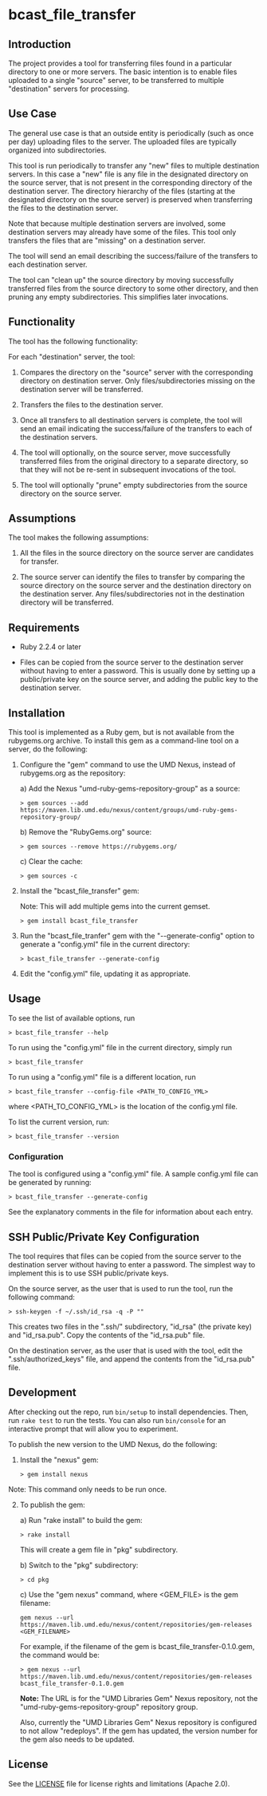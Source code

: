 # bcast_file_transfer

## Introduction

The project provides a tool for transferring files found in a particular
directory to one or more servers. The basic intention is to enable files
uploaded to a single "source" server, to be transferred to multiple
"destination" servers for processing.

## Use Case

The general use case is that an outside entity is periodically (such as once per
day) uploading files to the server. The uploaded files are typically organized
into subdirectories.

This tool is run periodically to transfer any "new" files to multiple
destination servers. In this case a "new" file is any file in the designated
directory on the source server, that is not present in the corresponding
directory of the destination server. The directory hierarchy of the files
(starting at the designated directory on the source server) is preserved
when transferring the files to the destination server.


Note that because multiple destination servers are involved, some destination
servers may already have some of the files. This tool only transfers the
files that are "missing" on a destination server.

The tool will send an email describing the success/failure of the transfers
to each destination server.

The tool can "clean up" the source directory by moving successfully transferred
files from the source directory to some other directory, and then pruning any
empty subdirectories. This simplifies later invocations.

## Functionality

The tool has the following functionality:

For each "destination" server, the tool:

1) Compares the directory on the "source" server with the corresponding
directory on destination server. Only files/subdirectories missing on the
destination server will be transferred.

2) Transfers the files to the destination server.

3) Once all transfers to all destination servers is complete, the tool will
send an email indicating the success/failure of the transfers to each of the
destination servers.

4) The tool will optionally, on the source server, move successfully
transferred files from the original directory to a separate directory, so that
they will not be re-sent in subsequent invocations of the tool.

5) The tool will optionally "prune" empty subdirectories from the source
directory on the source server.

## Assumptions

The tool makes the following assumptions:

1) All the files in the source directory on the source server are candidates
for transfer.

2) The source server can identify the files to transfer by comparing the
source directory on the source server and the destination directory on
the destination server. Any files/subdirectories not in the destination
directory will be transferred.

## Requirements

* Ruby 2.2.4 or later

* Files can be copied from the source server to the destination server without
  having to enter a password. This is usually done by setting up a
  public/private key on the source server, and adding the public key to the
  destination server.

## Installation

This tool is implemented as a Ruby gem, but is not available from the
rubygems.org archive. To install this gem as a command-line tool on a server,
do the following:

1) Configure the "gem" command to use the UMD Nexus, instead of rubygems.org as
the repository:

    a) Add the Nexus "umd-ruby-gems-repository-group" as a source:

    ```
    > gem sources --add https://maven.lib.umd.edu/nexus/content/groups/umd-ruby-gems-repository-group/
    ```

    b) Remove the "RubyGems.org" source:

    ```
    > gem sources --remove https://rubygems.org/
    ```

    c) Clear the cache:

    ```
    > gem sources -c
    ```

2) Install the "bcast\_file_transfer" gem:

    Note: This will add multiple gems into the current gemset.

    ```
    > gem install bcast_file_transfer
    ```

3) Run the "bcast\_file_tranfer" gem with the "--generate-config" option to
generate a "config.yml" file in the current directory:

    ```
    > bcast_file_transfer --generate-config
    ```

4) Edit the "config.yml" file, updating it as appropriate.

## Usage

To see the list of available options, run

```
> bcast_file_transfer --help
```

To run using the "config.yml" file in the current directory, simply run

```
> bcast_file_transfer
```

To run using a "config.yml" file is a different location, run

```
> bcast_file_transfer --config-file <PATH_TO_CONFIG_YML>
```

where <PATH\_TO_CONFIG_YML> is the location of the config.yml file.

To list the current version, run:

```
> bcast_file_transfer --version
```

### Configuration

The tool is configured using a "config.yml" file. A sample config.yml file
can be generated by running:

```
> bcast_file_transfer --generate-config
```

See the explanatory comments in the file for information about each entry.

## SSH Public/Private Key Configuration

The tool requires that files can be copied from the source server to the
destination server without having to enter a password. The simplest
way to implement this is to use SSH public/private keys.

On the source server, as the user that is used to run the tool, run the
following command:

```
> ssh-keygen -f ~/.ssh/id_rsa -q -P ""
```

This creates two files in the ".ssh/" subdirectory, "id_rsa" (the private key)
and "id_rsa.pub". Copy the contents of the "id_rsa.pub" file.

On the destination server, as the user that is used with the tool, edit the
".ssh/authorized_keys" file, and append the contents from the "id_rsa.pub" file.

## Development

After checking out the repo, run `bin/setup` to install dependencies. Then, run
`rake test` to run the tests. You can also run `bin/console` for an interactive
prompt that will allow you to experiment.

To publish the new version to the UMD Nexus, do the following:

1) Install the "nexus" gem:

    ```
    > gem install nexus
    ```

Note: This command only needs to be run once.

2) To publish the gem:

    a) Run "rake install" to build the gem:

    ```
    > rake install
    ```

    This will create a gem file in "pkg" subdirectory.

    b) Switch to the "pkg" subdirectory:

    ```
    > cd pkg
    ```

    c) Use the "gem nexus" command, where <GEM_FILE> is the gem filename:

    ```
    gem nexus --url https://maven.lib.umd.edu/nexus/content/repositories/gem-releases <GEM_FILENAME>
    ```

    For example, if the filename of the gem is bcast_file_transfer-0.1.0.gem, the
command would be:

   ```
   > gem nexus --url https://maven.lib.umd.edu/nexus/content/repositories/gem-releases bcast_file_transfer-0.1.0.gem
   ```

    **Note:** The URL is for the "UMD Libraries Gem" Nexus repository, not the "umd-ruby-gems-repository-group" repository group.

    Also, currently the "UMD Libraries Gem" Nexus repository is configured to
    not allow "redeploys". If the gem has updated, the version number for the
    gem also needs to be updated.

## License

See the [LICENSE](LICENSE.md) file for license rights and limitations
(Apache 2.0).
